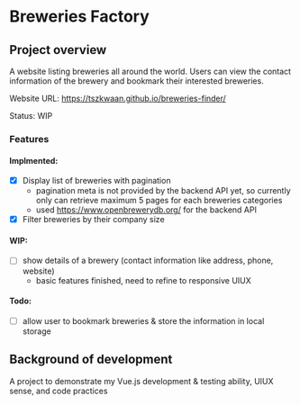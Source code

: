 # Breweries Factory

## Project overview

A website listing breweries all around the world. Users can view the contact information of the brewery and bookmark their interested breweries.

Website URL: https://tszkwaan.github.io/breweries-finder/

Status: WIP

### Features

#### Implmented:
- [x] Display list of breweries with pagination
    + pagination meta is not provided by the backend API yet, so currently only can retrieve maximum 5 pages for each breweries categories
    + used https://www.openbrewerydb.org/ for the backend API
- [x] Filter breweries by their company size

#### WIP:
- [ ] show details of a brewery (contact information like address, phone, website)
    + basic features finished, need to refine to responsive UIUX

#### Todo:
- [ ] allow user to bookmark breweries & store the information in local storage

## Background of development

A project to demonstrate my Vue.js development & testing ability, UIUX sense, and code practices